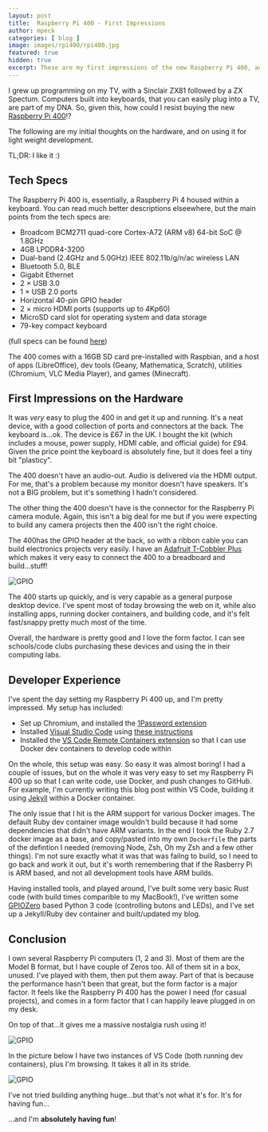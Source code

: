 ```yaml
---
layout: post
title:  Raspberry Pi 400 - First Impressions
author: mpeck
categories: [ blog ]
image: images/rpi400/rpi400.jpg
featured: true
hidden: true
excerpt: These are my first impressions of the new Raspberry Pi 400, and my experiences of setting it up as a machine for development and blogging.
---
```


I grew up programming on my TV, with a Sinclair ZX81 followed by a ZX Spectum. Computers built into keyboards, that you can easily plug into a TV, are part of my DNA. So, given this, how could I resist buying the new [Raspberry Pi 400](https://www.raspberrypi.org/products/raspberry-pi-400/)!?

The following are my initial thoughts on the hardware, and on using it for light weight development. 

TL;DR: I like it :)

## Tech Specs

The Raspberry Pi 400 is, essentially, a Raspberry Pi 4 housed within a keyboard. You can read much better descriptions elseewhere, but the main points from the tech specs are:

- Broadcom BCM2711 quad-core Cortex-A72 (ARM v8) 64-bit SoC @ 1.8GHz
- 4GB LPDDR4-3200
- Dual-band (2.4GHz and 5.0GHz) IEEE 802.11b/g/n/ac wireless LAN
- Bluetooth 5.0, BLE
- Gigabit Ethernet
- 2 × USB 3.0 
- 1 × USB 2.0 ports
- Horizontal 40-pin GPIO header
- 2 × micro HDMI ports (supports up to 4Kp60)
- MicroSD card slot for operating system and data storage
- 79-key compact keyboard

(full specs can be found [here](https://www.raspberrypi.org/products/raspberry-pi-400/specifications/))

The 400 comes with a 16GB SD card pre-installed with Raspbian, and a host of apps (LibreOffice), dev tools (Geany, Mathematica, Scratch), utilities (Chromium, VLC Media Player), and games (Minecraft).

## First Impressions on the Hardware

It was *very* easy to plug the 400 in and get it up and running. It's a neat device, with a good collection of ports and connectors at the back. The keyboard is...ok. The device is £67 in the UK. I bought the kit (which includes a mouse, power supply, HDMI cable, and official guide) for £94. Given the price point the keyboard is absolutely fine, but it does feel a tiny bit "plasticy".

The 400 doesn't have an audio-out. Audio is delivered via the HDMI output. For me, that's a problem because my monitor doesn't have speakers. It's not a BIG problem, but it's something I hadn't considered.

The other thing the 400 doesn't have is the connector for the Raspberry Pi camera module. Again, this isn't a big deal for me but if you were expecting to build any camera projects then the 400 isn't the right choice.

The 400has the GPIO header at the back, so with a ribbon cable you can build electronics projects very easily. I have an [Adafruit T-Cobbler Plus](https://www.adafruit.com/product/2028) which makes it very easy to connect the 400 to a breadboard and build...stuff!

![GPIO](/images/rpi400/gpio.jpg)

The 400 starts up quickly, and is very capable as a general purpose desktop device. I've spent most of today browsing the web on it, while also installing apps, running docker containers, and building code, and it's felt fast/snappy pretty much most of the time.

Overall, the hardware is pretty good and I love the form factor. I can see schools/code clubs purchasing these devices and using the in their computing labs.

## Developer Experience

I've spent the day setting my Raspberry Pi 400 up, and I'm pretty impressed. My setup has included:

- Set up Chromium, and installed the [1Password extension](https://1password.com/)
- Installed [Visual Studio Code](https://code.visualstudio.com/) using [these instructions](https://pimylifeup.com/raspberry-pi-visual-studio-code/)
- Installed the [VS Code Remote Containers extension](https://marketplace.visualstudio.com/items?itemName=ms-vscode-remote.remote-containers) so that I can use Docker dev containers to develop code within

On the whole, this setup was easy. So easy it was almost boring! I had a couple of issues, but on the whole it was very easy to set my Raspberry Pi 400 up so that I can write code, use Docker, and push changes to GitHub. For example, I'm currently writing this blog post within VS Code, building it using [Jekyll](https://jekyllrb.com/) within a Docker container.

The only issue that I hit is the ARM support for various Docker images. The default Ruby dev container image wouldn't build because it had some dependencies that didn't have ARM variants. In the end I took the Ruby 2.7 docker image as a base, and copy/pasted into my own `Dockerfile` the parts of the defintion I needed (removing Node, Zsh, Oh my Zsh and a few other things). I'm not sure exactly what it was that was failng to build, so I need to go back and work it out, but it's worth remembering that if the Rasberry Pi is ARM based, and not all development tools have ARM builds.

Having installed tools, and played around, I've built some very basic Rust code (with build times comparible to my MacBook!), I've written some [GPIOZero](https://gpiozero.readthedocs.io/en/stable/) based Python 3 code (controlling butons and LEDs), and I've set up a Jekyll/Ruby dev container and built/updated my blog.

## Conclusion

I own several Raspberry Pi computers (1, 2 and 3). Most of them are the Model B format, but I have couple of Zeros too. All of them sit in a box, unused. I've played with them, then put them away. Part of that is because the performance hasn't been that great, but the form factor is a major factor. It feels like the Raspberry Pi 400 has the power I need (for casual projects), and comes in a form factor that I can happily leave plugged in on my desk.

On top of that...it gives me a massive nostalgia rush using it!

![GPIO](/images/rpi400/desktop.jpg)

In the picture below I have two instances of VS Code (both running dev containers), plus I'm browsing. It takes it all in its stride. 

![GPIO](/images/rpi400/pi-400-desktop.png)

I've not tried building anything huge...but that's not what it's for. It's for having fun...

...and I'm **absolutely having fun**!
